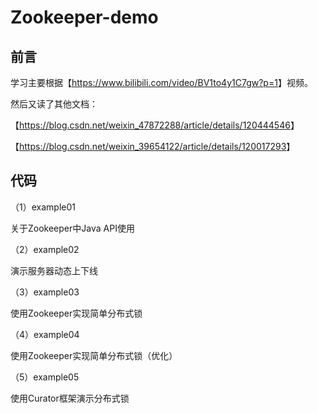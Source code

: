 # Zookeeper-demo
## 前言

学习主要根据【<https://www.bilibili.com/video/BV1to4y1C7gw?p=1>】视频。

然后又读了其他文档：

【<https://blog.csdn.net/weixin_47872288/article/details/120444546>】

【<https://blog.csdn.net/weixin_39654122/article/details/120017293>】

## 代码

（1）example01

关于Zookeeper中Java API使用

（2）example02

演示服务器动态上下线

（3）example03

使用Zookeeper实现简单分布式锁

（4）example04

使用Zookeeper实现简单分布式锁（优化）

（5）example05

使用Curator框架演示分布式锁